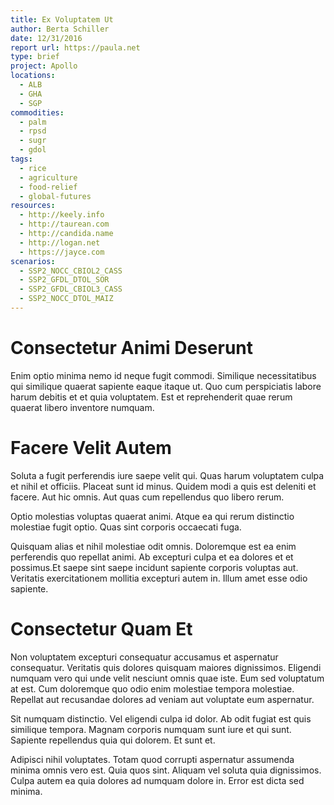 ```yaml
---
title: Ex Voluptatem Ut
author: Berta Schiller
date: 12/31/2016
report url: https://paula.net
type: brief
project: Apollo
locations:
  - ALB
  - GHA
  - SGP
commodities:
  - palm
  - rpsd
  - sugr
  - gdol
tags:
  - rice
  - agriculture
  - food-relief
  - global-futures
resources:
  - http://keely.info
  - http://taurean.com
  - http://candida.name
  - http://logan.net
  - https://jayce.com
scenarios:
  - SSP2_NOCC_CBIOL2_CASS
  - SSP2_GFDL_DTOL_SOR
  - SSP2_GFDL_CBIOL3_CASS
  - SSP2_NOCC_DTOL_MAIZ
---
```

# Consectetur Animi Deserunt
Enim optio minima nemo id neque fugit commodi. Similique necessitatibus qui similique quaerat sapiente eaque itaque ut. Quo cum perspiciatis labore harum debitis et et quia voluptatem. Est et reprehenderit quae rerum quaerat libero inventore numquam.

# Facere Velit Autem
Soluta a fugit perferendis iure saepe velit qui. Quas harum voluptatem culpa et nihil et officiis. Placeat sunt id minus. Quidem modi a quis est deleniti et facere. Aut hic omnis. Aut quas cum repellendus quo libero rerum.
 Optio molestias voluptas quaerat animi. Atque ea qui rerum distinctio molestiae fugit optio. Quas sint corporis occaecati fuga.
 Quisquam alias et nihil molestiae odit omnis. Doloremque est ea enim perferendis quo repellat animi. Ab excepturi culpa et ea dolores et et possimus.Et saepe sint saepe incidunt sapiente corporis voluptas aut. Veritatis exercitationem mollitia excepturi autem in. Illum amet esse odio sapiente.

# Consectetur Quam Et
Non voluptatem excepturi consequatur accusamus et aspernatur consequatur. Veritatis quis dolores quisquam maiores dignissimos. Eligendi numquam vero qui unde velit nesciunt omnis quae iste. Eum sed voluptatum at est. Cum doloremque quo odio enim molestiae tempora molestiae. Repellat aut recusandae dolores ad veniam aut voluptate eum aspernatur.
 Sit numquam distinctio. Vel eligendi culpa id dolor. Ab odit fugiat est quis similique tempora. Magnam corporis numquam sunt iure et qui sunt. Sapiente repellendus quia qui dolorem. Et sunt et.
 Adipisci nihil voluptates. Totam quod corrupti aspernatur assumenda minima omnis vero est. Quia quos sint. Aliquam vel soluta quia dignissimos. Culpa autem ea quia dolores ad numquam dolore in. Error est dicta sed minima.
